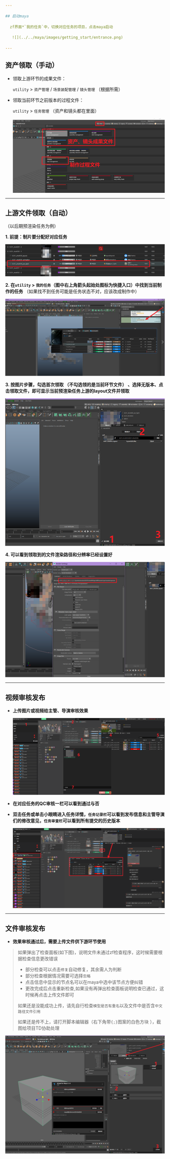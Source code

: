 ```yaml
---

## 启动maya
     
  zf界面*`我的任务`中，切换对应任务的项目，点击maya启动  
   
   ![](../../maya/images/getting_start/entrance.png)

---
```


## 资产领取（手动）
  
+ 领取上游环节的成果文件：  

   `utility` > `资产管理` / `场景装配管理` / `镜头管理` （根据所需）  
 
+ 领取当前环节之前版本的过程文件：  
    
    `utility` > `任务管理` （资产和镜头都在里面）
   
   ![](../../maya/images/getting_start/manual_get.png)

---

## 上游文件领取（自动）

（以后期预渲染任务为例）

**1.  前提：制片要分配好对应任务**  
   
   ![](../../maya/images/getting_start/auto_get/arrange_task.png)

**2. 在`utility` > `我的任务`（图中右上角箭头起始处图标为快捷入口）中找到当前制作的任务**  （如果找不到任务可能是任务状态不对，应该改成制作中）

   ![](../../maya/images/getting_start/auto_get/find_selftask.png)

**3. 按图片步骤，勾选首次领取 （不勾选领的是当前环节文件） 、选择无版本、点击领取文件，即可显示当前预渲染任务上游的layout文件并领取**

   ![](../../maya/images/getting_start/auto_get/receive.png)

**4. 可以看到领取到的文件渲染路径和分辨率已经设置好**

   ![](../../maya/images/getting_start/auto_get/path.png)

---

## 视频审核发布
+  **上传图片或视频给主管、导演审核效果**

   ![](../../maya/images/getting_start/submit.png)
+  **在对应任务的QC审核一栏可以看到通过与否**
+  **双击任务或单击小眼睛进入任务详情，`任务记录栏`可以看到发布信息和主管导演们的修改意见，`任务审查栏`可以看到所有提交的历史版本**

   ![](../../maya/images/getting_start/qc.png)

---

## 文件审核发布
+  **效果审核通过后，需要上传文件供下游环节使用**
> 如果弹出了检查面板(如下图)，说明文件未通过zf检查程序，这时候需要根据检查信息更改错误  
> - 部分检查可以点击`修复`自动修复，其余需人为判断
> - 部分检查根据情况需要可选择`忽略`
> - 点击信息中显示的节点名可以在maya中选中该节点方便纠错
> - 更改完成后点击重新检查,如果没有再弹出检查面板说明检查已通过，这时候再点击上传文件即可  
>
> 如果还是没能成功上传，请先自行检查`模型是否有重名`以及文件中是否含`中文路径文件引用`   
>
> 如果还是传不上，请打开脚本编辑器（右下角带`{;}`图案的白色方块 ），截图给项目TD协助处理
   
   ![](../../maya/images/getting_start/publish.png)
  
